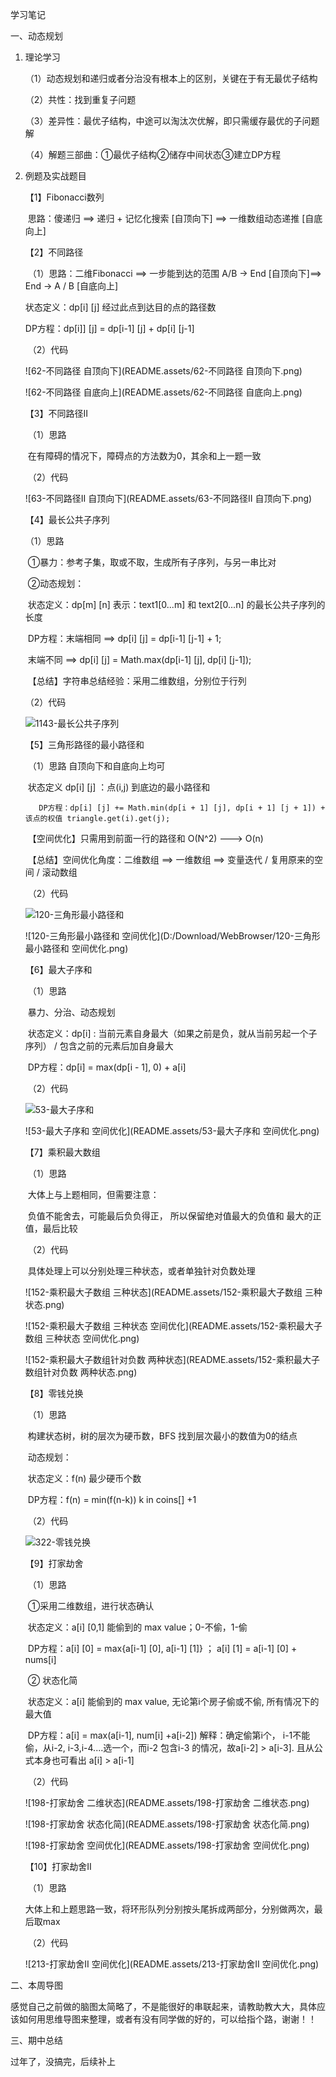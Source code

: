 学习笔记

一、动态规划

 1. 理论学习

    （1）动态规划和递归或者分治没有根本上的区别，关键在于有无最优子结构

    （2）共性：找到重复子问题

    （3）差异性：最优子结构，中途可以淘汰次优解，即只需缓存最优的子问题解

    （4）解题三部曲：①最优子结构②储存中间状态③建立DP方程

 2. 例题及实战题目

    【1】Fibonacci数列

    ​		思路：傻递归 ==> 递归 + 记忆化搜索 [自顶向下] ==> 一维数组动态递推 [自底向上]
    
    【2】不同路径
    
    ​	（1）思路：二维Fibonacci ==> 一步能到达的范围 A/B -> End [自顶向下]==> End -> A / B [自底向上] 
    
     状态定义：dp[i] [j] 经过此点到达目的点的路径数 
    
     DP方程：dp[i]] [j] = dp[i-1] [j] + dp[i] [j-1]
    
    ​	（2）代码
    
    ![62-不同路径 自顶向下](README.assets/62-不同路径 自顶向下.png)
    
    ![62-不同路径 自底向上](README.assets/62-不同路径 自底向上.png)
    
    【3】不同路径II
    
    ​	（1）思路
    
    ​			在有障碍的情况下，障碍点的方法数为0，其余和上一题一致
    
    ​	（2）代码
    
    ![63-不同路径II 自顶向下](README.assets/63-不同路径II 自顶向下.png)
    
    【4】最长公共子序列
    
      （1）思路
    
    ​		①暴力：参考子集，取或不取，生成所有子序列，与另一串比对
    
    ​		②动态规划：
    
    ​		状态定义：dp[m] [n] 表示：text1[0...m] 和 text2[0...n] 的最长公共子序列的长度
    
    ​		DP方程：末端相同 ==> dp[i] [j] = dp[i-1] [j-1] + 1;
    
    ​                         末端不同 ==> dp[i] [j] = Math.max(dp[i-1] [j], dp[i] [j-1]);
    
    ​	【总结】字符串总结经验：采用二维数组，分别位于行列
    
    （2）代码
    
    ![1143-最长公共子序列](README.assets/1143-最长公共子序列.png)
    
    【5】三角形路径的最小路径和
    
    ​	 （1）思路 自顶向下和自底向上均可
    
    ​         状态定义 dp[i] [j] ：点(i,j) 到底边的最小路径和
    
      	   DP方程：dp[i] [j] += Math.min(dp[i + 1] [j], dp[i + 1] [j + 1]) + 该点的权值 triangle.get(i).get(j);
    
    ​		【空间优化】只需用到前面一行的路径和 O(N^2) ---> O(n)
    
    ​        【总结】空间优化角度：二维数组 ==> 一维数组 ==> 变量迭代 / 复用原来的空间 / 滚动数组
    
    ​     （2）代码
    
    ![120-三角形最小路径和](README.assets/120-三角形最小路径和.png)
    
    ![120-三角形最小路径和 空间优化](D:/Download/WebBrowser/120-三角形最小路径和 空间优化.png)
    
    【6】最大子序和
    
    ​	（1）思路
    
    ​		暴力、分治、动态规划
    
    ​        状态定义：dp[i] : 当前元素自身最大（如果之前是负，就从当前另起一个子序列） / 包含之前的元素后加自身最大
    
    ​	    DP方程：dp[i] = max(dp[i - 1], 0) + a[i] 
    
    ​	（2）代码
    
    ![53-最大子序和](README.assets/53-最大子序和.png)
    
    ![53-最大子序和 空间优化](README.assets/53-最大子序和 空间优化.png)
    
    【7】乘积最大数组
    
    ​	（1）思路
    
    ​			大体上与上题相同，但需要注意：
    
    ​            负值不能舍去，可能最后负负得正， 所以保留绝对值最大的负值和 最大的正值，最后比较
    
    ​	（2）代码
    
    ​			具体处理上可以分别处理三种状态，或者单独针对负数处理
    
    ![152-乘积最大子数组 三种状态](README.assets/152-乘积最大子数组 三种状态.png)
    
    ![152-乘积最大子数组 三种状态 空间优化](README.assets/152-乘积最大子数组 三种状态 空间优化.png)
    
    ![152-乘积最大子数组针对负数 两种状态](README.assets/152-乘积最大子数组针对负数 两种状态.png)
    
    【8】零钱兑换
    
    ​	（1）思路
    
    ​		构建状态树，树的层次为硬币数，BFS 找到层次最小的数值为0的结点
    
    ​		动态规划：
    
    ​			状态定义：f(n) 最少硬币个数
    
    ​			DP方程：f(n) = min(f(n-k)) k in coins[] +1
    
    ​	（2）代码
    
    ![322-零钱兑换](README.assets/322-零钱兑换.png)
    
    【9】打家劫舍
    
    ​	（1）思路
    
    ​		①采用二维数组，进行状态确认
    
    ​			状态定义：a[i] [0,1] 能偷到的 max value；0-不偷，1-偷
    
    ​	        DP方程：a[i] [0] = max{a[i-1] [0], a[i-1] [1]}     ； a[i] [1] = a[i-1] [0] + nums[i]
    
    ​	   ② 状态化简
    
    ​		   状态定义：a[i] 能偷到的 max value, 无论第i个房子偷或不偷, 所有情况下的最大值
    
    ​            DP方程：a[i] = max(a[i-1], num[i] +a[i-2])    解释：确定偷第i个， i-1不能偷，从i-2, i-3,i-4....选一个，而i-2 包含i-3 的情况，故a[i-2] > a[i-3]. 且从公式本身也可看出 a[i] > a[i-1]
    
    ​	（2）代码
    
    ![198-打家劫舍 二维状态](README.assets/198-打家劫舍 二维状态.png)
    
    ![198-打家劫舍 状态化简](README.assets/198-打家劫舍 状态化简.png)
    
    ![198-打家劫舍 空间优化](README.assets/198-打家劫舍 空间优化.png)
    
    【10】打家劫舍II
    
    ​	（1）思路
    
    ​			大体上和上题思路一致，将环形队列分别按头尾拆成两部分，分别做两次，最后取max
    
    ​	（2）代码
    
    ![213-打家劫舍II 空间优化](README.assets/213-打家劫舍II 空间优化.png)

二、本周导图

​		 	感觉自己之前做的脑图太简略了，不是能很好的串联起来，请教助教大大，具体应该如何用思维导图来整理，或者有没有同学做的好的，可以给指个路，谢谢！！

三、期中总结

过年了，没搞完，后续补上

